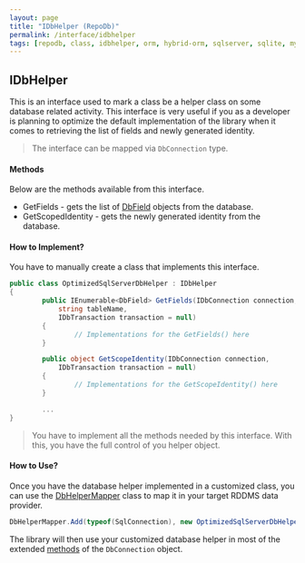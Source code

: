 ```yaml
---
layout: page
title: "IDbHelper (RepoDb)"
permalink: /interface/idbhelper
tags: [repodb, class, idbhelper, orm, hybrid-orm, sqlserver, sqlite, mysql, postgresql]
---
```


## IDbHelper

This is an interface used to mark a class be a helper class on some database related activity. This interface is very useful if you as a developer is planning to optimize the default implementation of the library when it comes to retrieving the list of fields and newly generated identity.

> The interface can be mapped via `DbConnection` type.

#### Methods

Below are the methods available from this interface.

- GetFields - gets the list of [DbField](/class/dbfield) objects from the database.
- GetScopedIdentity - gets the newly generated identity from the database.

#### How to Implement?

You have to manually create a class that implements this interface.

```csharp
public class OptimizedSqlServerDbHelper : IDbHelper
{
        public IEnumerable<DbField> GetFields(IDbConnection connection,
            string tableName,
            IDbTransaction transaction = null)
        {
                // Implementations for the GetFields() here
        }

        public object GetScopeIdentity(IDbConnection connection,
            IDbTransaction transaction = null)
        {
                // Implementations for the GetScopeIdentity() here
        }

        ...
}
```

> You have to implement all the methods needed by this interface. With this, you have the full control of you helper object.

#### How to Use?

Once you have the database helper implemented in a customized class, you can use the [DbHelperMapper](/mapper/dbhelpermapper) class to map it in your target RDDMS data provider.

```csharp
DbHelperMapper.Add(typeof(SqlConnection), new OptimizedSqlServerDbHelper(), true);
```

The library will then use your customized database helper in most of the extended [methods](/docs#methods) of the `DbConnection` object.